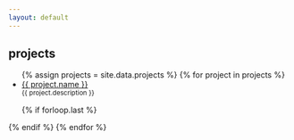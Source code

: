 ```yaml
---
layout: default
---
```


## projects

<ul class="project-list">
    {% assign projects = site.data.projects %}
    {% for project in projects %}
    <li class="project-item">
        <div>
            <a href="{{ project.url }}" class="project-link" target="_blank">{{ project.name }}</a>
        </div>
        <small>{{ project.description }}</small>
    </li>
    <div style="margin-bottom: 15px;"></div>
    {% if forloop.last %}</ul>{% endif %}
    {% endfor %}